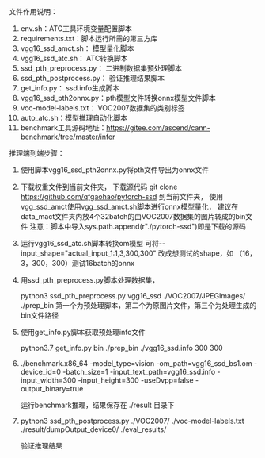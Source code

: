 文件作用说明：

1.  env.sh：ATC工具环境变量配置脚本
2.  requirements.txt：脚本运行所需的第三方库
3.  vgg16_ssd_amct.sh： 模型量化脚本
4.  vgg16_ssd_atc.sh： ATC转换脚本
5.  ssd_pth_preprocess.py： 二进制数据集预处理脚本
6.  ssd_pth_postprocess.py： 验证推理结果脚本
7.  get_info.py： ssd.info生成脚本 
8.  vgg16_ssd_pth2onnx.py：pth模型文件转换onnx模型文件脚本
9.  voc-model-labels.txt： VOC2007数据集的类别标签
10. auto_atc.sh：模型推理自动化脚本
11.  benchmark工具源码地址：https://gitee.com/ascend/cann-benchmark/tree/master/infer

推理端到端步骤：

1. 使用脚本vgg16_ssd_pth2onnx.py将pth文件导出为onnx文件

2. 下载权重文件到当前文件夹，
   下载源代码 git clone https://github.com/qfgaohao/pytorch-ssd 到当前文件夹，
   使用vgg_ssd_amct使用vgg_ssd_amct.sh脚本进行onnx模型量化，
   建议在data_mact文件夹内放4个32batch的由VOC2007数据集的图片转成的bin文件
   注意：脚本中导入sys.path.append(r"./pytorch-ssd")即是下载的源码

3. 运行vgg16_ssd_atc.sh脚本转换om模型
  可将--input_shape="actual_input_1:1,3,300,300" 改成想测试的shape，如 （16，3，300，300）测试16batch的onnx

4. 用ssd_pth_preprocess.py脚本处理数据集， 
   
   python3 ssd_pth_preprocess.py vgg16_ssd ./VOC2007/JPEGImages/ ./prep_bin
   第一个为预处理脚本，第二个为原图片文件，第三个为处理生成的bin文件路径

5. 使用get_info.py脚本获取预处理info文件

   python3.7 get_info.py bin ./prep_bin ./vgg16_ssd.info 300 300

6. ./benchmark.x86_64 -model_type=vision -om_path=vgg16_ssd_bs1.om -device_id=0 -batch_size=1 -input_text_path=vgg16_ssd.info -input_width=300 -input_height=300 -useDvpp=false -output_binary=true

   运行benchmark推理，结果保存在 ./result 目录下

7. python3 ssd_pth_postprocess.py ./VOC2007/ ./voc-model-labels.txt ./result/dumpOutput_device0/ ./eval_results/

   验证推理结果
